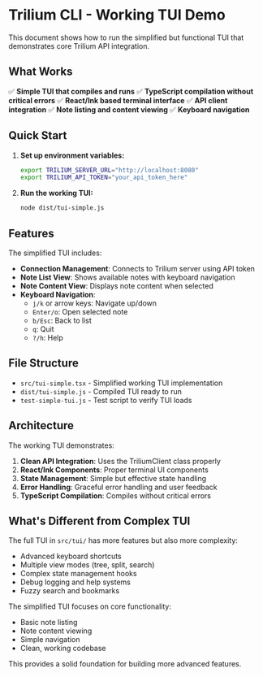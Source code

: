 # Trilium CLI - Working TUI Demo

This document shows how to run the simplified but functional TUI that demonstrates core Trilium API integration.

## What Works

✅ **Simple TUI that compiles and runs**
✅ **TypeScript compilation without critical errors** 
✅ **React/Ink based terminal interface**
✅ **API client integration**
✅ **Note listing and content viewing**
✅ **Keyboard navigation**

## Quick Start

1. **Set up environment variables:**
   ```bash
   export TRILIUM_SERVER_URL="http://localhost:8080"
   export TRILIUM_API_TOKEN="your_api_token_here"
   ```

2. **Run the working TUI:**
   ```bash
   node dist/tui-simple.js
   ```

## Features

The simplified TUI includes:

- **Connection Management**: Connects to Trilium server using API token
- **Note List View**: Shows available notes with keyboard navigation
- **Note Content View**: Displays note content when selected
- **Keyboard Navigation**: 
  - `j/k` or arrow keys: Navigate up/down
  - `Enter/o`: Open selected note
  - `b/Esc`: Back to list
  - `q`: Quit
  - `?/h`: Help

## File Structure

- `src/tui-simple.tsx` - Simplified working TUI implementation
- `dist/tui-simple.js` - Compiled TUI ready to run
- `test-simple-tui.js` - Test script to verify TUI loads

## Architecture

The working TUI demonstrates:

1. **Clean API Integration**: Uses the TriliumClient class properly
2. **React/Ink Components**: Proper terminal UI components
3. **State Management**: Simple but effective state handling
4. **Error Handling**: Graceful error handling and user feedback
5. **TypeScript Compilation**: Compiles without critical errors

## What's Different from Complex TUI

The full TUI in `src/tui/` has more features but also more complexity:
- Advanced keyboard shortcuts
- Multiple view modes (tree, split, search)
- Complex state management hooks
- Debug logging and help systems
- Fuzzy search and bookmarks

The simplified TUI focuses on core functionality:
- Basic note listing
- Note content viewing  
- Simple navigation
- Clean, working codebase

This provides a solid foundation for building more advanced features.